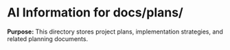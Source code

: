 # AI Information for docs/plans/

**Purpose:** This directory stores project plans, implementation strategies, and related planning documents. 